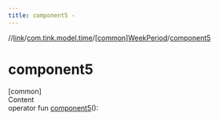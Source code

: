 ```yaml
---
title: component5 -
---
```

//[link](../../index.md)/[com.tink.model.time](../index.md)/[[common]WeekPeriod](index.md)/[component5](component5.md)



# component5  
[common]  
Content  
operator fun [component5](component5.md)(): <ERROR CLASS>  



